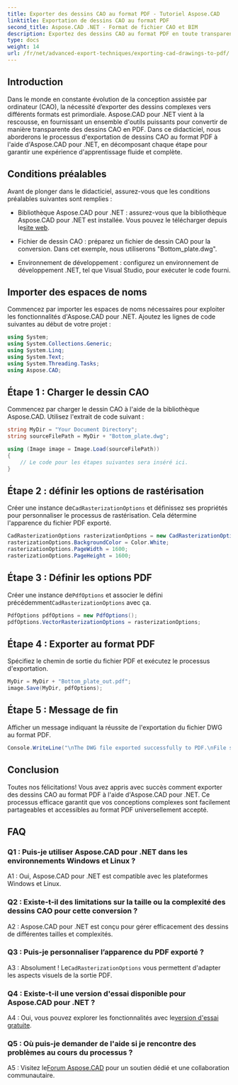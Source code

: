 ```yaml
---
title: Exporter des dessins CAO au format PDF - Tutoriel Aspose.CAD
linktitle: Exportation de dessins CAO au format PDF
second_title: Aspose.CAD .NET - Format de fichier CAO et BIM
description: Exportez des dessins CAO au format PDF en toute transparence avec Aspose.CAD pour .NET. Suivez notre guide étape par étape pour une conversion efficace.
type: docs
weight: 14
url: /fr/net/advanced-export-techniques/exporting-cad-drawings-to-pdf/
---
```

## Introduction

Dans le monde en constante évolution de la conception assistée par ordinateur (CAO), la nécessité d’exporter des dessins complexes vers différents formats est primordiale. Aspose.CAD pour .NET vient à la rescousse, en fournissant un ensemble d'outils puissants pour convertir de manière transparente des dessins CAO en PDF. Dans ce didacticiel, nous aborderons le processus d'exportation de dessins CAO au format PDF à l'aide d'Aspose.CAD pour .NET, en décomposant chaque étape pour garantir une expérience d'apprentissage fluide et complète.

## Conditions préalables

Avant de plonger dans le didacticiel, assurez-vous que les conditions préalables suivantes sont remplies :

-  Bibliothèque Aspose.CAD pour .NET : assurez-vous que la bibliothèque Aspose.CAD pour .NET est installée. Vous pouvez le télécharger depuis le[site web](https://releases.aspose.com/cad/net/).

- Fichier de dessin CAO : préparez un fichier de dessin CAO pour la conversion. Dans cet exemple, nous utiliserons "Bottom_plate.dwg".

- Environnement de développement : configurez un environnement de développement .NET, tel que Visual Studio, pour exécuter le code fourni.

## Importer des espaces de noms

Commencez par importer les espaces de noms nécessaires pour exploiter les fonctionnalités d'Aspose.CAD pour .NET. Ajoutez les lignes de code suivantes au début de votre projet :

```csharp
using System;
using System.Collections.Generic;
using System.Linq;
using System.Text;
using System.Threading.Tasks;
using Aspose.CAD;
```

## Étape 1 : Charger le dessin CAO

Commencez par charger le dessin CAO à l'aide de la bibliothèque Aspose.CAD. Utilisez l'extrait de code suivant :

```csharp
string MyDir = "Your Document Directory";
string sourceFilePath = MyDir + "Bottom_plate.dwg";

using (Image image = Image.Load(sourceFilePath))
{
    // Le code pour les étapes suivantes sera inséré ici.
}
```

## Étape 2 : définir les options de rastérisation

 Créer une instance de`CadRasterizationOptions` et définissez ses propriétés pour personnaliser le processus de rastérisation. Cela détermine l'apparence du fichier PDF exporté.

```csharp
CadRasterizationOptions rasterizationOptions = new CadRasterizationOptions();
rasterizationOptions.BackgroundColor = Color.White;
rasterizationOptions.PageWidth = 1600;
rasterizationOptions.PageHeight = 1600;
```

## Étape 3 : Définir les options PDF

 Créer une instance de`PdfOptions` et associer le défini précédemment`CadRasterizationOptions` avec ça.

```csharp
PdfOptions pdfOptions = new PdfOptions();
pdfOptions.VectorRasterizationOptions = rasterizationOptions;
```

## Étape 4 : Exporter au format PDF

Spécifiez le chemin de sortie du fichier PDF et exécutez le processus d'exportation.

```csharp
MyDir = MyDir + "Bottom_plate_out.pdf";
image.Save(MyDir, pdfOptions);
```

## Étape 5 : Message de fin

Afficher un message indiquant la réussite de l'exportation du fichier DWG au format PDF.

```csharp
Console.WriteLine("\nThe DWG file exported successfully to PDF.\nFile saved at " + MyDir);
```

## Conclusion

Toutes nos félicitations! Vous avez appris avec succès comment exporter des dessins CAO au format PDF à l'aide d'Aspose.CAD pour .NET. Ce processus efficace garantit que vos conceptions complexes sont facilement partageables et accessibles au format PDF universellement accepté.

## FAQ

### Q1 : Puis-je utiliser Aspose.CAD pour .NET dans les environnements Windows et Linux ?

A1 : Oui, Aspose.CAD pour .NET est compatible avec les plateformes Windows et Linux.

### Q2 : Existe-t-il des limitations sur la taille ou la complexité des dessins CAO pour cette conversion ?

A2 : Aspose.CAD pour .NET est conçu pour gérer efficacement des dessins de différentes tailles et complexités.

### Q3 : Puis-je personnaliser l’apparence du PDF exporté ?

 A3 : Absolument ! Le`CadRasterizationOptions` vous permettent d'adapter les aspects visuels de la sortie PDF.

### Q4 : Existe-t-il une version d'essai disponible pour Aspose.CAD pour .NET ?

 A4 : Oui, vous pouvez explorer les fonctionnalités avec le[version d'essai gratuite](https://releases.aspose.com/).

### Q5 : Où puis-je demander de l'aide si je rencontre des problèmes au cours du processus ?

A5 : Visitez le[Forum Aspose.CAD](https://forum.aspose.com/c/cad/19) pour un soutien dédié et une collaboration communautaire.